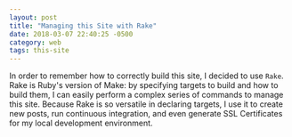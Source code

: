 ```yaml
---
layout: post
title: "Managing this Site with Rake"
date: 2018-03-07 22:40:25 -0500
category: web
tags: this-site
---
```


In order to remember how to correctly build this site, I decided to use `Rake`.
Rake is Ruby's version of Make: by specifying targets to build and how to build
them, I can easily perform a complex series of commands to manage this site.
Because Rake is so versatile in declaring targets, I use it to create new posts,
run continuous integration, and even generate SSL Certificates for my local
development environment.
